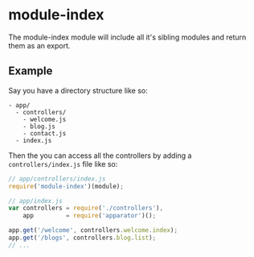 module-index
============

The module-index module will include all it's sibling modules and return them as an export.

Example
-------

Say you have a directory structure like so:

```
- app/
  - controllers/
    - welcome.js
    - blog.js
    - contact.js
  - index.js
```

Then the you can access all the controllers by adding a `controllers/index.js` file like so:

```js
// app/controllers/index.js
require('module-index')(module);
```

```js
// app/index.js
var controllers = require('./controllers'),
    app         = require('apparator')();

app.get('/welcome', controllers.welcome.index);
app.get('/blogs', controllers.blog.list);
// ...
```
